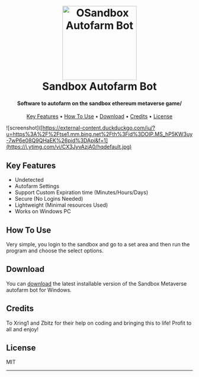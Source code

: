 <h1 align="center">
  <br>
  <a href="https://github.com/patryk918/Sandbox-Autofarm-Bot"><img src="https://external-content.duckduckgo.com/iu/?u=https%3A%2F%2Fcryptopotato.com%2Fwp-content%2Fuploads%2F2020%2F08%2Fsandbox_logo.png&f=1&nofb=1" alt="OSandbox Autofarm Bot" width="200"></a>
  <br>
Sandbox Autofarm Bot  <br>
</h1>

<h4 align="center">Software to autofarm on the sandbox ethereum metaverse game/</h4>



<p align="center">
  <a href="#key-features">Key Features</a> •
  <a href="#how-to-use">How To Use</a> •
  <a href="#download">Download</a> •
  <a href="#credits">Credits</a> •
  <a href="#license">License</a>
</p>

![screenshot]([https://external-content.duckduckgo.com/iu/?u=https%3A%2F%2Ftse1.mm.bing.net%2Fth%3Fid%3DOIP.MS_hP5KW3uy-7wP6e08Q9QHaEK%26pid%3DApi&f=1](https://i.ytimg.com/vi/CX3JyvAzjA0/hqdefault.jpg)

## Key Features

- Undetected
- Autofarm Settings
- Support Custom Expiration time (Minutes/Hours/Days)
- Secure (No Logins Needed)
- Lightweight (Minimal resources Used)
- Works on Windows PC

## How To Use

Very simple, you login to the sandbox and go to a set area and then run the program and choose the select options.


## Download

You can [download](https://github.com/patryk918/Sandbox-Autofarm-Bot/) the latest installable version of the Sandbox Metaverse autofarm bot for Windows.

## Credits

To Xring1 and Zbitz for their help on coding and bringing this to life! Profit to all and enjoy!

## License

MIT

---


